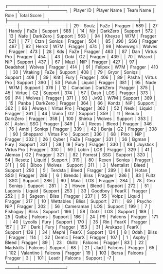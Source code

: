┌─────────────┬───────────────┬─────────────┬─────────┬───────────────┐
│   Player ID │ Player Name   │ Team Name   │ Role    │   Total Score │
├─────────────┼───────────────┼─────────────┼─────────┼───────────────┤
│          29 │ Soulz         │ FaZe        │ Fragger │           589 │
│          27 │ Handy         │ FaZe        │ Support │           588 │
│          14 │ Njr           │ DarkZero    │ Support │           572 │
│          13 │ Nafe          │ DarkZero    │ Support │           563 │
│          94 │ Kheyze        │ W7M         │ Fragger │           521 │
│          77 │ Ctzn          │ Soniqs      │ Fragger │           504 │
│          85 │ J90           │ SSG         │ Fragger │           497 │
│          92 │ Herdz         │ W7M         │ Fragger │           474 │
│          98 │ Mowwwgli      │ Wolves      │ Fragger │           473 │
│          28 │ Kds           │ FaZe        │ Fragger │           463 │
│          87 │ Dan           │ Virtus Pro  │ Fragger │           454 │
│          43 │ Doki          │ G2          │ Fragger │           439 │
│          70 │ Wizard        │ NiP         │ Support │           437 │
│          67 │ Muzi          │ NiP         │ Fragger │           427 │
│          97 │ Deadshot      │ Wolves      │ Fragger │           414 │
│          91 │ Felipox       │ W7M         │ Fragger │           410 │
│          30 │ Vitaking      │ FaZe        │ Support │           408 │
│          79 │ Gryxr         │ Soniqs      │ Support │           408 │
│          39 │ Krit          │ Fury        │ Fragger │           406 │
│          89 │ Pasha         │ Virtus Pro  │ Support │           390 │
│          53 │ Paluh         │ Liquid      │ Fragger │           381 │
│          95 │ Nade          │ W7M         │ Support │           376 │
│          12 │ Canadian      │ DarkZero    │ Fragger │           375 │
│          45 │ Virtue        │ G2          │ Support │           374 │
│          57 │ Dash          │ LOS         │ Fragger │           373 │
│          99 │ P4            │ Wolves      │ Fragger │           371 │
│          93 │ Jv92          │ W7M         │ Support │           369 │
│          15 │ Panba         │ DarkZero    │ Fragger │           364 │
│          66 │ Kondz         │ NiP         │ Support │           362 │
│          86 │ Always        │ Virtus Pro  │ Fragger │           362 │
│          52 │ Nesk          │ Liquid      │ Fragger │           361 │
│          44 │ Uuno          │ G2          │ Support │           359 │
│          11 │ Beaulo        │ DarkZero    │ Fragger │           358 │
│         100 │ Shinka        │ Wolves      │ Support │           353 │
│          81 │ Ashn          │ SSG         │ Fragger │           349 │
│           4 │ Reeps         │ Bleed       │ Fragger │           346 │
│          76 │ Ambi          │ Soniqs      │ Fragger │           339 │
│          42 │ Benja         │ G2          │ Fragger │           338 │
│          90 │ Sheppard      │ Virtus Pro  │ Support │           336 │
│          68 │ Pino          │ NiP         │ Fragger │           332 │
│          26 │ Cyber         │ FaZe        │ Fragger │           331 │
│          36 │ Bgman         │ Fury        │ Support │           331 │
│          38 │ I9            │ Fury        │ Fragger │           330 │
│          88 │ Joystick      │ Virtus Pro  │ Fragger │           330 │
│          59 │ Lobin         │ LOS         │ Fragger │           329 │
│          41 │ Alemao        │ G2          │ Fragger │           321 │
│          82 │ Forrest       │ SSG         │ Support │           320 │
│          54 │ Resetz        │ Liquid      │ Support │           319 │
│          80 │ Rexen         │ Soniqs      │ Fragger │           311 │
│          96 │ Biboo         │ Wolves      │ Support │           311 │
│           3 │ Mentalist     │ Bleed       │ Support │           290 │
│           5 │ Terdsta       │ Bleed       │ Fragger │           289 │
│          84 │ Hotan         │ SSG         │ Fragger │           289 │
│           6 │ Brendo        │ Bliss       │ Fragger │           286 │
│          83 │ Fultz         │ SSG         │ Support │           286 │
│          60 │ Maia          │ LOS         │ Fragger │           284 │
│          78 │ Geo           │ Soniqs      │ Support │           281 │
│           2 │ Hoven         │ Bleed       │ Support │           272 │
│          51 │ Lagonis       │ Liquid      │ Support │           253 │
│          33 │ Goodboy       │ FearX       │ Fragger │           252 │
│           9 │ Sageon        │ Bliss       │ Fragger │           237 │
│          55 │ Volpz         │ Liquid      │ Fragger │           217 │
│          10 │ Wettables     │ Bliss       │ Support │           211 │
│          69 │ Psycho        │ NiP         │ Fragger │           202 │
│          56 │ Cameraman     │ LOS         │ Support │           199 │
│           7 │ Fishoguy      │ Bliss       │ Support │           196 │
│          58 │ Dotz          │ LOS         │ Support │           189 │
│          25 │ Quibz         │ Falcons     │ Support │           186 │
│          24 │ P9            │ Falcons     │ Fragger │           171 │
│          40 │ Lycolis       │ Fury        │ Support │           170 │
│          35 │ Rin           │ FearX       │ Fragger │           157 │
│          37 │ Dark          │ Fury        │ Fragger │           153 │
│          31 │ Arukaze       │ FearX       │ Support │           139 │
│          34 │ Mephi         │ FearX       │ Support │           134 │
│           8 │ Odah          │ Bliss       │ Fragger │           114 │
│          32 │ Demic         │ FearX       │ Fragger │           107 │
│           1 │ Asphy         │ Bleed       │ Fragger │            89 │
│          23 │ Okillz        │ Falcons     │ Fragger │            83 │
│          22 │ Madskills     │ Falcons     │ Support │            68 │
│          21 │ Jlad          │ Falcons     │ Fragger │            65 │
│         102 │ Valantino     │ Falcons     │ Fragger │            19 │
│         103 │ Bersa         │ Falcons     │ Fragger │             3 │
│         101 │ Leadr         │ Falcons     │ Support │            -7 │
└─────────────┴───────────────┴─────────────┴─────────┴───────────────┘